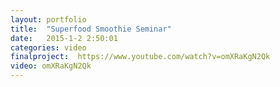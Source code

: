 ```yaml
---
layout: portfolio
title:  "Superfood Smoothie Seminar"
date:   2015-1-2 2:50:01
categories: video
finalproject:  https://www.youtube.com/watch?v=omXRaKgN2Qk
video: omXRaKgN2Qk
---
```

